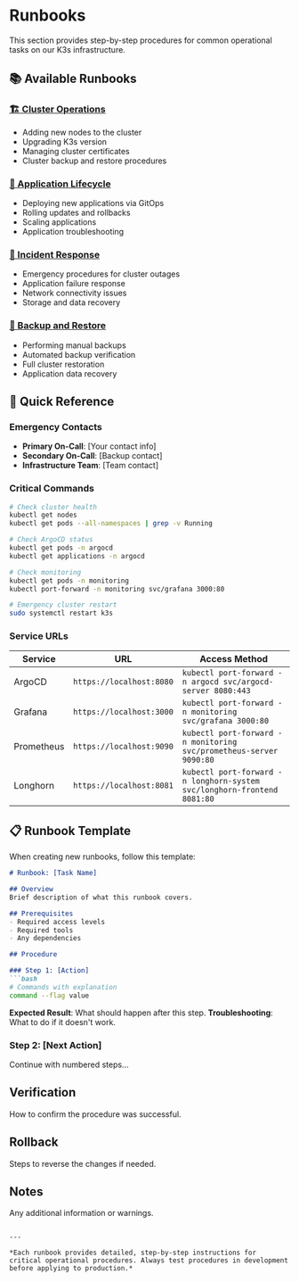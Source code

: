 # Runbooks

This section provides step-by-step procedures for common operational tasks on our K3s infrastructure.

## 📚 Available Runbooks

### [🏗️ Cluster Operations](./cluster-operations.md)
- Adding new nodes to the cluster
- Upgrading K3s version
- Managing cluster certificates
- Cluster backup and restore procedures

### [🚀 Application Lifecycle](./application-lifecycle.md)
- Deploying new applications via GitOps
- Rolling updates and rollbacks
- Scaling applications
- Application troubleshooting

### [🚨 Incident Response](./incident-response.md)
- Emergency procedures for cluster outages
- Application failure response
- Network connectivity issues
- Storage and data recovery

### [💾 Backup and Restore](./backup-restore.md)
- Performing manual backups
- Automated backup verification
- Full cluster restoration
- Application data recovery

## 🔄 Quick Reference

### Emergency Contacts
- **Primary On-Call**: [Your contact info]
- **Secondary On-Call**: [Backup contact]
- **Infrastructure Team**: [Team contact]

### Critical Commands

```bash
# Check cluster health
kubectl get nodes
kubectl get pods --all-namespaces | grep -v Running

# Check ArgoCD status
kubectl get pods -n argocd
kubectl get applications -n argocd

# Check monitoring
kubectl get pods -n monitoring
kubectl port-forward -n monitoring svc/grafana 3000:80

# Emergency cluster restart
sudo systemctl restart k3s
```

### Service URLs

| Service | URL | Access Method |
|---------|-----|---------------|
| ArgoCD | `https://localhost:8080` | `kubectl port-forward -n argocd svc/argocd-server 8080:443` |
| Grafana | `https://localhost:3000` | `kubectl port-forward -n monitoring svc/grafana 3000:80` |
| Prometheus | `https://localhost:9090` | `kubectl port-forward -n monitoring svc/prometheus-server 9090:80` |
| Longhorn | `https://localhost:8081` | `kubectl port-forward -n longhorn-system svc/longhorn-frontend 8081:80` |

## 📋 Runbook Template

When creating new runbooks, follow this template:

```markdown
# Runbook: [Task Name]

## Overview
Brief description of what this runbook covers.

## Prerequisites
- Required access levels
- Required tools
- Any dependencies

## Procedure

### Step 1: [Action]
```bash
# Commands with explanation
command --flag value
```

**Expected Result**: What should happen after this step.
**Troubleshooting**: What to do if it doesn't work.

### Step 2: [Next Action]
Continue with numbered steps...

## Verification
How to confirm the procedure was successful.

## Rollback
Steps to reverse the changes if needed.

## Notes
Any additional information or warnings.
```

---

*Each runbook provides detailed, step-by-step instructions for critical operational procedures. Always test procedures in development before applying to production.* 